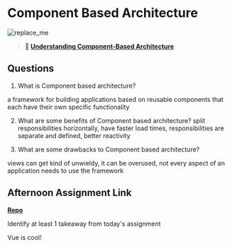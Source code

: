# Component Based Architecture

![replace_me](https://codeworks.blob.core.windows.net/public/assets/img/illustrations/placeholder.svg)

> **📖 [Understanding Component-Based Architecture](https://codeworksacademy.com/fs-student-guide/resources/wk6/01-Component-Based-Architecture)**

## Questions

1. What is Component based architecture?

a framework for building applications based on reusable components that each have their own specific functionality

2. What are some benefits of Component based architecture?
split responsibilities horizontally, have faster load times, responsibilities are separate and defined, better reactivity

3. What are some drawbacks to Component based architecture?

views can get kind of unwieldy, it can be overused, not every aspect of an application needs to use the framework

## Afternoon Assignment Link

**[Repo](https://github.com/tebazele/vue-playground)**

Identify at least 1 takeaway from today's assignment

Vue is cool! 
